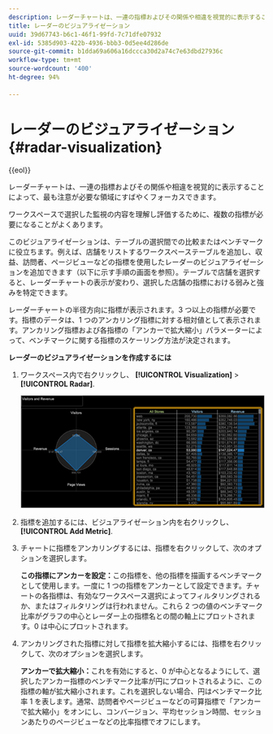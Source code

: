 ```yaml
---
description: レーダーチャートは、一連の指標およびその関係や相違を視覚的に表示することによって、最も注意が必要な領域にすばやくフォーカスできます。
title: レーダーのビジュアライゼーション
uuid: 39d67743-b6c1-46f1-99fd-7c71dfe07932
exl-id: 5385d903-422b-4936-bbb3-0d5ee4d286de
source-git-commit: b1dda69a606a16dccca30d2a74c7e63dbd27936c
workflow-type: tm+mt
source-wordcount: '400'
ht-degree: 94%

---
```


# レーダーのビジュアライゼーション{#radar-visualization}

{{eol}}

レーダーチャートは、一連の指標およびその関係や相違を視覚的に表示することによって、最も注意が必要な領域にすばやくフォーカスできます。

ワークスペースで選択した監視の内容を理解し評価するために、複数の指標が必要になることがよくあります。

このビジュアライゼーションは、テーブルの選択間での比較またはベンチマークに役立ちます。例えば、店舗をリストするワークスペーステーブルを追加し、収益、訪問者、ページビューなどの指標を使用したレーダーのビジュアライゼーションを追加できます（以下に示す手順の画面を参照）。テーブルで店舗を選択すると、レーダーチャートの表示が変わり、選択した店舗の指標における弱みと強みを特定できます。

レーダーチャートの半径方向に指標が表示されます。3 つ以上の指標が必要です。指標のデータは、1 つのアンカリング指標に対する相対値として表示されます。アンカリング指標および各指標の「アンカーで拡大縮小」パラメーターによって、ベンチマークに関する指標のスケーリング方法が決定されます。

**レーダーのビジュアライゼーションを作成するには**

1. ワークスペース内で右クリックし、 **[!UICONTROL Visualization]** > **[!UICONTROL Radar]**.

   ![](assets/client-rad.png)

1. 指標を追加するには、ビジュアライゼーション内を右クリックし、 **[!UICONTROL Add Metric]**.
1. チャートに指標をアンカリングするには、指標を右クリックして、次のオプションを選択します。

   **この指標にアンカーを設定：**&#x200B;この指標を、他の指標を描画するベンチマークとして使用します。一度に 1 つの指標をアンカーとして設定できます。チャートの各指標は、有効なワークスペース選択によってフィルタリングされるか、またはフィルタリングは行われません。これら 2 つの値のベンチマーク比率がグラフの中心とレーダー上の指標名との間の軸上にプロットされます。0 は中心にプロットされます。

1. アンカリングされた指標に対して指標を拡大縮小するには、指標を右クリックして、次のオプションを選択します。

   **アンカーで拡大縮小：**&#x200B;これを有効にすると、0 が中心となるようにして、選択したアンカー指標のベンチマーク比率が円にプロットされるように、この指標の軸が拡大縮小されます。これを選択しない場合、円はベンチマーク比率 1 を表します。通常、訪問者やページビューなどの可算指標で「アンカーで拡大縮小」をオンにし、コンバージョン、平均セッション時間、セッションあたりのページビューなどの比率指標でオフにします。
